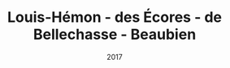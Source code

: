 ---
title: Louis-Hémon - des Écores - de Bellechasse - Beaubien
date: '2017'
type: ruelle_verte
district: rosemont
position: { lng: -73.59151306428801, lat: 45.54658208925545 }
image: ./louis-hemon-ecores-bellechasse-beaubien.jpeg
---
